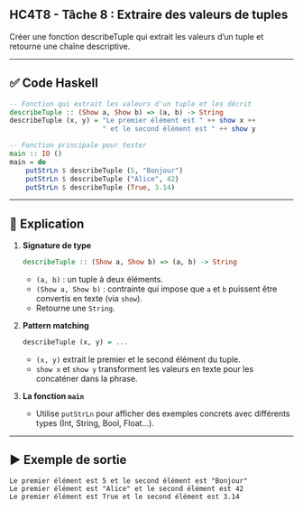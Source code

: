 ## HC4T8 - Tâche 8 : Extraire des valeurs de tuples

Créer une fonction describeTuple qui extrait les valeurs d’un tuple et retourne une chaîne descriptive.

---

## ✅ Code Haskell

```haskell
-- Fonction qui extrait les valeurs d'un tuple et les décrit
describeTuple :: (Show a, Show b) => (a, b) -> String
describeTuple (x, y) = "Le premier élément est " ++ show x ++
                       " et le second élément est " ++ show y

-- Fonction principale pour tester
main :: IO ()
main = do
    putStrLn $ describeTuple (5, "Bonjour")
    putStrLn $ describeTuple ("Alice", 42)
    putStrLn $ describeTuple (True, 3.14)
```

---

## 📝 Explication

1. **Signature de type**

   ```haskell
   describeTuple :: (Show a, Show b) => (a, b) -> String
   ```

   * `(a, b)` : un tuple à deux éléments.
   * `(Show a, Show b)` : contrainte qui impose que `a` et `b` puissent être convertis en texte (via `show`).
   * Retourne une `String`.

2. **Pattern matching**

   ```haskell
   describeTuple (x, y) = ...
   ```

   * `(x, y)` extrait le premier et le second élément du tuple.
   * `show x` et `show y` transforment les valeurs en texte pour les concaténer dans la phrase.

3. **La fonction `main`**

   * Utilise `putStrLn` pour afficher des exemples concrets avec différents types (Int, String, Bool, Float…).

---

## ▶ Exemple de sortie

```
Le premier élément est 5 et le second élément est "Bonjour"
Le premier élément est "Alice" et le second élément est 42
Le premier élément est True et le second élément est 3.14
```
